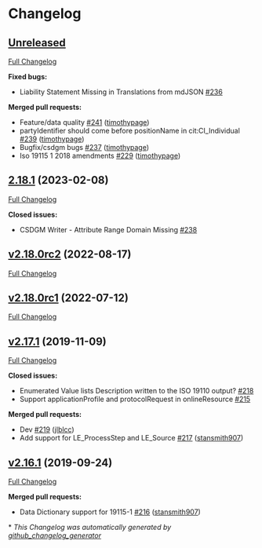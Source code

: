 # Changelog

## [Unreleased](https://github.com/adiwg/mdTranslator/tree/HEAD)

[Full Changelog](https://github.com/adiwg/mdTranslator/compare/2.18.1...HEAD)

**Fixed bugs:**

- Liability Statement Missing in Translations from mdJSON [\#236](https://github.com/adiwg/mdTranslator/issues/236)

**Merged pull requests:**

- Feature/data quality [\#241](https://github.com/adiwg/mdTranslator/pull/241) ([timothypage](https://github.com/timothypage))
- partyIdentifier should come before positionName in cit:CI\_Individual [\#239](https://github.com/adiwg/mdTranslator/pull/239) ([timothypage](https://github.com/timothypage))
- Bugfix/csdgm bugs [\#237](https://github.com/adiwg/mdTranslator/pull/237) ([timothypage](https://github.com/timothypage))
- Iso 19115 1 2018 amendments [\#229](https://github.com/adiwg/mdTranslator/pull/229) ([timothypage](https://github.com/timothypage))

## [2.18.1](https://github.com/adiwg/mdTranslator/tree/2.18.1) (2023-02-08)

[Full Changelog](https://github.com/adiwg/mdTranslator/compare/v2.18.0rc2...2.18.1)

**Closed issues:**

- CSDGM Writer - Attribute Range Domain Missing [\#238](https://github.com/adiwg/mdTranslator/issues/238)

## [v2.18.0rc2](https://github.com/adiwg/mdTranslator/tree/v2.18.0rc2) (2022-08-17)

[Full Changelog](https://github.com/adiwg/mdTranslator/compare/v2.18.0rc1...v2.18.0rc2)

## [v2.18.0rc1](https://github.com/adiwg/mdTranslator/tree/v2.18.0rc1) (2022-07-12)

[Full Changelog](https://github.com/adiwg/mdTranslator/compare/v2.17.1...v2.18.0rc1)

## [v2.17.1](https://github.com/adiwg/mdTranslator/tree/v2.17.1) (2019-11-09)

[Full Changelog](https://github.com/adiwg/mdTranslator/compare/v2.16.1...v2.17.1)

**Closed issues:**

- Enumerated Value lists Description written to the ISO 19110 output? [\#218](https://github.com/adiwg/mdTranslator/issues/218)
- Support applicationProfile and protocolRequest in onlineResource [\#215](https://github.com/adiwg/mdTranslator/issues/215)

**Merged pull requests:**

- Dev [\#219](https://github.com/adiwg/mdTranslator/pull/219) ([jlblcc](https://github.com/jlblcc))
- Add support for LE\_ProcessStep and LE\_Source [\#217](https://github.com/adiwg/mdTranslator/pull/217) ([stansmith907](https://github.com/stansmith907))

## [v2.16.1](https://github.com/adiwg/mdTranslator/tree/v2.16.1) (2019-09-24)

[Full Changelog](https://github.com/adiwg/mdTranslator/compare/v2.15.0...v2.16.1)

**Merged pull requests:**

- Data Dictionary support for 19115-1 [\#216](https://github.com/adiwg/mdTranslator/pull/216) ([stansmith907](https://github.com/stansmith907))



\* *This Changelog was automatically generated by [github_changelog_generator](https://github.com/github-changelog-generator/github-changelog-generator)*
